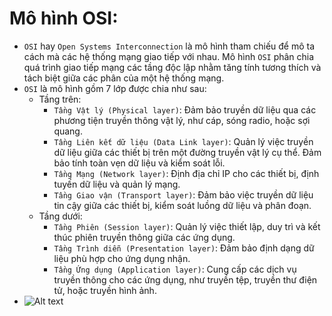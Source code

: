 # Mô hình OSI:
- `OSI` hay `Open Systems Interconnection` là mô hình tham chiếu để mô ta cách mà các hệ thống mạng giao tiếp với nhau. Mô hình `OSI` phân chia quá trình giao tiếp mạng các tầng độc lập nhằm tăng tính tương thích và tách biệt giữa các phân của một hệ thống mạng.
- `OSI` là mô hình gồm 7 lớp được chia như sau:
    - Tầng trên:
        - `Tầng Vật lý (Physical layer)`: Đảm bảo truyền dữ liệu qua các phương tiện truyền thông vật lý, như cáp, sóng radio, hoặc sợi quang.
        - `Tầng Liên kết dữ liệu (Data Link layer)`: Quản lý việc truyền dữ liệu giữa các thiết bị trên một đường truyền vật lý cụ thể. Đảm bảo tính toàn vẹn dữ liệu và kiểm soát lỗi.
        - `Tầng Mạng (Network layer)`: Định địa chỉ IP cho các thiết bị, định tuyến dữ liệu và quản lý mạng.
        - `Tầng Giao vận (Transport layer)`: Đảm bảo việc truyền dữ liệu tin cậy giữa các thiết bị, kiểm soát luồng dữ liệu và phân đoạn.
    - Tầng dưới:
        - `Tầng Phiên (Session layer)`: Quản lý việc thiết lập, duy trì và kết thúc phiên truyền thông giữa các ứng dụng.
        - `Tầng Trình diễn (Presentation layer)`: Đảm bảo định dạng dữ liệu phù hợp cho ứng dụng nhận.
        - `Tầng Ứng dụng (Application layer)`: Cung cấp các dịch vụ truyền thông cho các ứng dụng, như truyền tệp, truyền thư điện tử, hoặc truyền hình ảnh.
- ![Alt text](image.png)